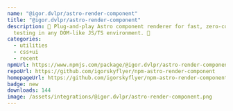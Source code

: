 ```yaml
---
name: "@igor.dvlpr/astro-render-component"
title: "@igor.dvlpr/astro-render-component"
description: 🤖 Plug-and-play Astro component renderer for fast, zero-config
  testing in any DOM-like JS/TS environment. 🐬
categories:
  - utilities
  - css+ui
  - recent
npmUrl: https://www.npmjs.com/package/@igor.dvlpr/astro-render-component
repoUrl: https://github.com/igorskyflyer/npm-astro-render-component
homepageUrl: https://github.com/igorskyflyer/npm-astro-render-component
badge: new
downloads: 144
image: /assets/integrations/@igor.dvlpr/astro-render-component.png
---
```

